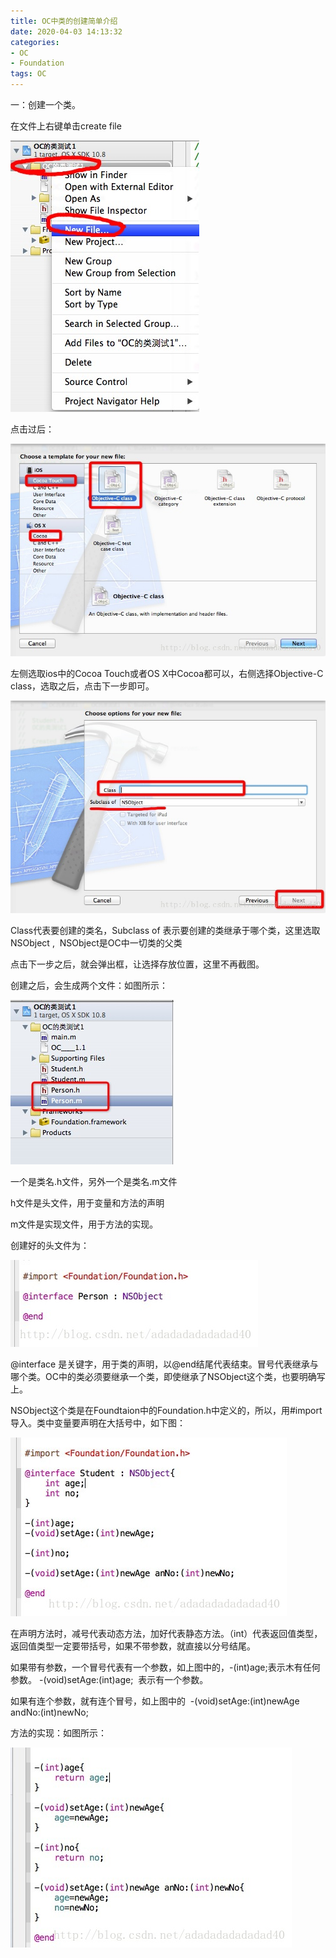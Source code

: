 ```yaml
---
title: OC中类的创建简单介绍
date: 2020-04-03 14:13:32
categories: 
- OC
- Foundation
tags: OC
---
```



一：创建一个类。

在文件上右键单击create file

![](oc_class_init/class_init_1.jpeg)

点击过后：

![](oc_class_init/class_init_2.jpeg)

左侧选取ios中的Cocoa Touch或者OS X中Cocoa都可以，右侧选择Objective-C class，选取之后，点击下一步即可。

![](oc_class_init/class_init_3.jpeg)

Class代表要创建的类名，Subclass of 表示要创建的类继承于哪个类，这里选取NSObject ,  NSObject是OC中一切类的父类

点击下一步之后，就会弹出框，让选择存放位置，这里不再截图。

创建之后，会生成两个文件：如图所示：

![](oc_class_init/class_init_4.jpeg)

一个是类名.h文件，另外一个是类名.m文件

h文件是头文件，用于变量和方法的声明

m文件是实现文件，用于方法的实现。

创建好的头文件为：

![](oc_class_init/class_init_5.jpeg)

@interface 是关键字，用于类的声明，以@end结尾代表结束。冒号代表继承与哪个类。OC中的类必须要继承一个类，即使继承了NSObject这个类，也要明确写上。

NSObject这个类是在Foundtaion中的Foundation.h中定义的，所以，用#import导入。类中变量要声明在大括号中，如下图：

![](oc_class_init/class_init_6.jpeg)

在声明方法时，减号代表动态方法，加好代表静态方法。（int）代表返回值类型，返回值类型一定要带括号，如果不带参数，就直接以分号结尾。

如果带有参数，一个冒号代表有一个参数，如上图中的，-(int)age;表示木有任何参数。 -(void)setAge:(int)age;  表示有一个参数。

如果有连个参数，就有连个冒号，如上图中的  -(void)setAge:(int)newAge andNo:(int)newNo;

方法的实现：如图所示：

![](oc_class_init/class_init_7.jpeg)